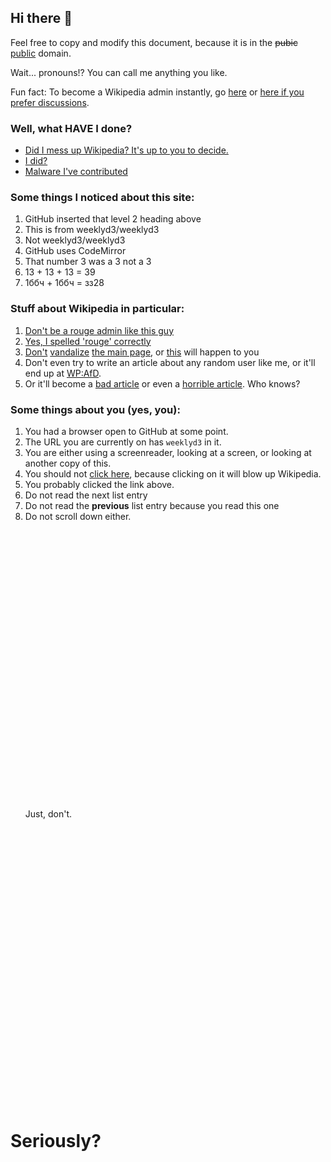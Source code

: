 ## Hi there 👋
Feel free to copy and modify this document, because it is in the <del>pubic</del> <ins>public</ins> domain.

Wait... pronouns!? You can call me anything you like.

Fun fact: To become a Wikipedia admin instantly, go [here](https://www.youtube.com/watch?v=dQw4w9WgXcQ) or [here if you prefer discussions](https://en.wikipedia.org/wiki/WP:RfA).

<!--
**weeklyd3/weeklyd3** is a ✨ _special_ ✨ repository because its `README.md` (this file) appears on your GitHub profile.

Here are some ideas to get you started:

- 🔭 I’m currently working on ...
- 🌱 I’m currently learning ...
- 👯 I’m looking to collaborate on ...
- 🤔 I’m looking for help with ...
- 💬 Ask me about ...
- 📫 How to reach me: ...
- 😄 Pronouns: ...
- ⚡ Fun fact: ...
-->
### Well, what HAVE I done?
* [Did I mess up Wikipedia? It's up to you to decide.](https://en.wikipedia.org/wiki/Special:contribs/weeklyd3)
* [I did?](https://en.wikipedia.org/w/index.php?title=User_talk:weeklyd3&action=edit&section=new&preloadtitle=Trouted&preload=Template%3ATrout_me/preload)
* [Malware I've contributed](https://stackoverflow.com/users/15578194/?tab=answers)

### Some things I noticed about this site:
1. GitHub inserted that level 2 heading above
2. This is from weeklyd3/weeklyd3
3. Not weeklydЗ/weeklydЗ
4. GitHub uses CodeMirror
5. That number 3 was a 3 not a З
6. 1З + 1З + 1З = З9
7. 1ббч + 1ббч = зз28

### Stuff about Wikipedia in particular:
1. [Don't be a rouge admin like this guy](https://en.wikipedia.org/wiki/Wikipedia:Wikipedia_Signpost/2007-04-23/Robdurbar)
2. [Yes, I spelled 'rouge' correctly](https://en.wikipedia.org/wiki/WP:ROUGE)
3. [Don't](https://en.wikipedia.org/wiki/Special:Permalink/124047566) [vandalize](https://en.wikipedia.org/wiki/Special:Permalink/124047960) [the main page](https://en.wikipedia.org/wiki/Special:Permalink/124048662), or [this](https://meta.wikimedia.org/w/index.php?title=Special%3ALog&type=rights&user=&page=User%3ARobdurbar%40enwiki) will happen to you
4. Don't even try to write an article about any random user like me, or it'll end up at [WP:AfD](https://en.wikipedia.org/wiki/WP:AfD).
5. Or it'll become a [bad article](https://en.wikipedia.org/wiki/Wikipedia:April_Fools/April_Fools%27_Day_2021/Bad_articles) or even a [horrible article](https://en.wikipedia.org/wiki/Wikipedia:Horrible_Articles). Who knows?

### Some things about you (yes, you):
1. You had a browser open to GitHub at some point.
2. The URL you are currently on has `weeklyd3` in it.
3. You are either using a screenreader, looking at a screen, or looking at another copy of this.
4. You should not [click here](https://en.wikipedia.org/wiki/WP:BEANS/Uh-huh), because clicking on it will blow up Wikipedia.
5. You probably clicked the link above.
6. Do not read the next list entry
7. Do not read the **previous** list entry because you read this one
8. Do not scroll down either.
<br /><br /><br /><br /><br /><br /><br /><br /><br /><br /><br /><br /><br /><br /><br /><br /><br /><br /><br /><br /><br /><br /><br /><br /><br /><br /><br /><br />
Just, don't.
<br /><br /><br /><br /><br /><br /><br /><br /><br /><br /><br /><br /><br /><br /><br /><br /><br /><br /><br /><br /><br /><br /><br /><br /><br /><br /><br /><br />

# Seriously?
